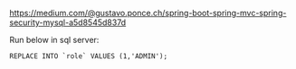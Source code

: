 https://medium.com/@gustavo.ponce.ch/spring-boot-spring-mvc-spring-security-mysql-a5d8545d837d

Run below in sql server:

```
REPLACE INTO `role` VALUES (1,'ADMIN');
```